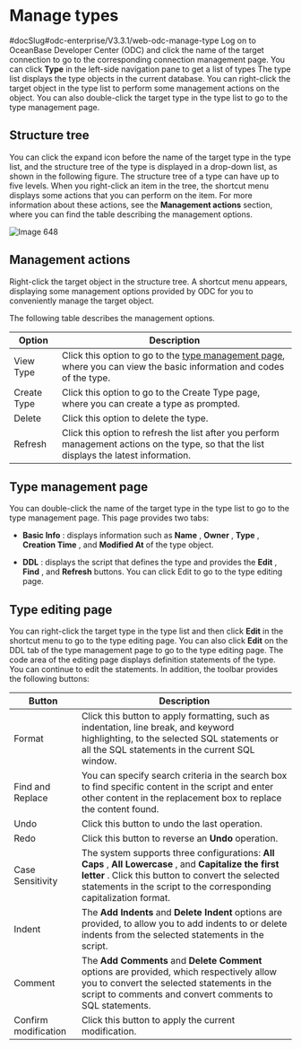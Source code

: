 Manage types 
=================================
#docSlug#odc-enterprise/V3.3.1/web-odc-manage-type
Log on to OceanBase Developer Center (ODC) and click the name of the target connection to go to the corresponding connection management page. You can click **Type** in the left-side navigation pane to get a list of types The type list displays the type objects in the current database. You can right-click the target object in the type list to perform some management actions on the object. You can also double-click the target type in the type list to go to the type management page. 

Structure tree 
-----------------------------------

You can click the expand icon before the name of the target type in the type list, and the structure tree of the type is displayed in a drop-down list, as shown in the following figure. The structure tree of a type can have up to five levels. When you right-click an item in the tree, the shortcut menu displays some actions that you can perform on the item. For more information about these actions, see the **Management actions** section, where you can find the table describing the management options.

![Image 648](https://help-static-aliyun-doc.aliyuncs.com/assets/img/en-US/2099620261/p270204.png)

Management actions 
---------------------------------------

Right-click the target object in the structure tree. A shortcut menu appears, displaying some management options provided by ODC for you to conveniently manage the target object. 

The following table describes the management options.


|   Option    |                                                                         Description                                                                          |
|-------------|--------------------------------------------------------------------------------------------------------------------------------------------------------------|
| View Type   | Click this option to go to the [type management page](#type-management-page), where you can view the basic information and codes of the type. |
| Create Type | Click this option to go to the Create Type page, where you can create a type as prompted.                                                                    |
| Delete      | Click this option to delete the type.                                                                                                                        |
| Refresh     | Click this option to refresh the list after you perform management actions on the type, so that the list displays the latest information.                    |



Type management page 
-----------------------------------------

You can double-click the name of the target type in the type list to go to the type management page. This page provides two tabs:

* **Basic Info** : displays information such as **Name** , **Owner** , **Type** , **Creation Time** , and **Modified At** of the type object.

* **DDL** : displays the script that defines the type and provides the **Edit** , **Find** , and **Refresh** buttons. You can click Edit to go to the type editing page.

  




Type editing page 
--------------------------------------

You can right-click the target type in the type list and then click **Edit** in the shortcut menu to go to the type editing page. You can also click **Edit** on the DDL tab of the type management page to go to the type editing page. The code area of the editing page displays definition statements of the type. You can continue to edit the statements. In addition, the toolbar provides the following buttons:


|        Button        |                                                                                                            Description                                                                                                            |
|----------------------|-----------------------------------------------------------------------------------------------------------------------------------------------------------------------------------------------------------------------------------|
| Format               | Click this button to apply formatting, such as indentation, line break, and keyword highlighting, to the selected SQL statements or all the SQL statements in the current SQL window.                                             |
| Find and Replace     | You can specify search criteria in the search box to find specific content in the script and enter other content in the replacement box to replace the content found.                                                             |
| Undo                 | Click this button to undo the last operation.                                                                                                                                                                                     |
| Redo                 | Click this button to reverse an **Undo** operation.                                                                                                                                                                               |
| Case Sensitivity     | The system supports three configurations: **All Caps** , **All Lowercase** , and **Capitalize the first letter** . Click this button to convert the selected statements in the script to the corresponding capitalization format. |
| Indent               | The **Add Indents** and **Delete Indent** options are provided, to allow you to add indents to or delete indents from the selected statements in the script.                                                                      |
| Comment              | The **Add Comments** and **Delete Comment** options are provided, which respectively allow you to convert the selected statements in the script to comments and convert comments to SQL statements.                               |
| Confirm modification | Click this button to apply the current modification.                                                                                                                                                                              |


